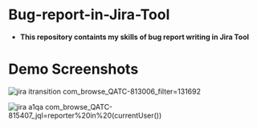 # Bug-report-in-Jira-Tool
<ul>
  <li><b> This repository containts my skills of bug report writing in Jira Tool</b> </li>
</ul>

# Demo Screenshots



![jira itransition com_browse_QATC-813006_filter=131692](https://github.com/Zahid-H/Bug-report-in-Jira-Tool/assets/83463788/8033f30a-5893-4e12-aea2-629f2be9975f)

![jira a1qa com_browse_QATC-815407_jql=reporter%20in%20(currentUser())](https://github.com/Zahid-H/Bug-report-in-Jira-Tool/assets/83463788/25ae6e69-d0ae-460e-ac80-6ca15630aee4)

